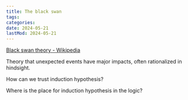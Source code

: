```yaml
---
title: The black swan
tags:
categories:
date: 2024-05-21
lastMod: 2024-05-21
---
```

[Black swan theory - Wikipedia](https://en.wikipedia.org/wiki/Black_swan_theory)

Theory that unexpected events have major impacts, often rationalized in hindsight.

How can we trust induction hypothesis?

Where is the place for induction hypothesis in the logic?
